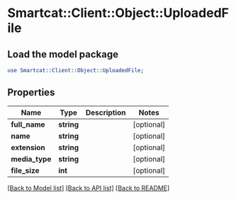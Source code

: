 # Smartcat::Client::Object::UploadedFile

## Load the model package
```perl
use Smartcat::Client::Object::UploadedFile;
```

## Properties
Name | Type | Description | Notes
------------ | ------------- | ------------- | -------------
**full_name** | **string** |  | [optional] 
**name** | **string** |  | [optional] 
**extension** | **string** |  | [optional] 
**media_type** | **string** |  | [optional] 
**file_size** | **int** |  | [optional] 

[[Back to Model list]](../README.md#documentation-for-models) [[Back to API list]](../README.md#documentation-for-api-endpoints) [[Back to README]](../README.md)


